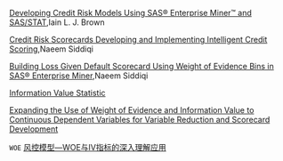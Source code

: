 [Developing Credit Risk Models
Using SAS® Enterprise Miner™
and SAS/STAT](https://1drv.ms/b/s!ArvGoDOaycVx-AXTyjA09YIs-gKZ?e=cIfBpM),Iain L. J. Brown

[Credit Risk
Scorecards
Developing and
Implementing Intelligent
Credit Scoring](https://1drv.ms/b/s!ArvGoDOaycVx-Abrg9I2Yk9oN7mZ?e=eo0Ztj),Naeem Siddiqi

[Building Loss Given Default Scorecard Using Weight of Evidence Bins in SAS®
Enterprise Miner](https://support.sas.com/resources/papers/proceedings12/141-2012.pdf),Naeem Siddiqi

[Information Value Statistic](https://www.mwsug.org/proceedings/2013/AA/MWSUG-2013-AA14.pdf)

[Expanding the Use of Weight of Evidence and Information Value to
Continuous Dependent Variables for Variable Reduction and
Scorecard Development](https://www.lexjansen.com/sesug/2014/SD-20.pdf)

`WOE`
[风控模型—WOE与IV指标的深入理解应用](https://zhuanlan.zhihu.com/p/80134853)
